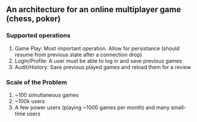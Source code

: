 ## An architecture for an online multiplayer game (chess, poker)

### Supported operations
1. Game Play: Most important operation. Allow for persistance (should resume from previous state after a connection drop)
2. Login/Profile: A user must be able to log in and save previous games
3. Audit/History: Save previous played games and reload them for a review

### Scale of the Problem
1. ~100 simultaneous games
2. ~100k users
3. A few power users (playing ~1000 games per month) and many small-time users


